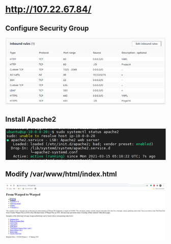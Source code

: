# http://107.22.67.84/
## Configure Security Group
![HTTP and HTTPS](/images/securitygroup.PNG)

## Install Apache2
![systemctl of apache2](/images/apache2_systemctl.PNG)

## Modify /var/www/html/index.html
![new apache copter](/images/newindex_apache2.PNG)
